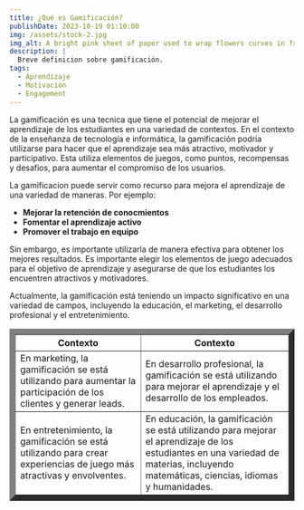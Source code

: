 ```yaml
---
title: ¿Qué es Gamificación?
publishDate: 2023-10-19 01:10:00
img: /assets/stock-2.jpg
img_alt: A bright pink sheet of paper used to wrap flowers curves in front of rich blue background
description: |
  Breve definicion sobre gamificación.
tags:
  - Aprendizaje
  - Motivación
  - Engagement
---
```


La gamificación es una tecnica que tiene el potencial de mejorar el aprendizaje de los estudiantes en una variedad de contextos. En el contexto de la enseñanza de tecnología e informática, la gamificación podria utilizarse para hacer que el aprendizaje sea más atractivo, motivador y participativo. Esta utiliza elementos de juegos, como puntos, recompensas y desafios, para aumentar el compromiso de los usuarios. 

La gamificacion puede servir como recurso para mejora el aprendizaje de una variedad de maneras. Por ejemplo:
<b><ul>
<li>Mejorar la retención de conocmientos</li>
<li>Fomentar el aprendizaje activo</li>
<li>Promover el trabajo en equipo</li>
</ul></b>

Sin embargo, es importante utilizarla de manera efectiva para obtener los mejores resultados. Es importante elegir los elementos de juego adecuados para el objetivo de aprendizaje y asegurarse de que los estudiantes los encuentren atractivos y motivadores.

Actualmente, la gamificación está teniendo un impacto significativo en una variedad de campos, incluyendo la educación, el marketing, el desarrollo profesional y el entretenimiento.


<table border="10">
  <tr>
    <th>Contexto</th>
    <th>Contexto</th>
  </tr>
  <tr>
    <td>En marketing, la gamificación se está utilizando para aumentar la participación de los clientes y generar leads.</td>
    <td>En desarrollo profesional, la gamificación se está utilizando para mejorar el aprendizaje y el desarrollo de los empleados.</td>
  </tr>
  <tr>
    <td>En entretenimiento, la gamificación se está utilizando para crear experiencias de juego más atractivas y envolventes.</td>
    <td>En educación, la gamificación se está utilizando para mejorar el aprendizaje de los estudiantes en una variedad de materias, incluyendo matemáticas, ciencias, idiomas y humanidades.</td>
  </tr>
</table>
